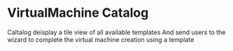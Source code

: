# VirtualMachine Catalog

Caltalog deisplay a tile view of all available templates
And send users to the wizard to complete the virtual machine creation using a template
